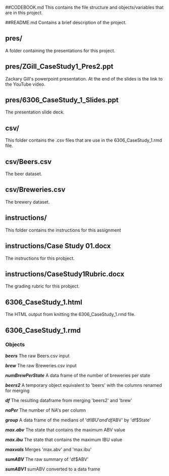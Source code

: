 ##CODEBOOK.md
This contains the file structure and objects/variables that are in this project.

##README.md
Contains a brief description of the project.

## pres/
A folder containing the presentations for this project.

## pres/ZGill_CaseStudy1_Pres2.ppt
Zackary Gill's powerpoint presentation. At the end of the slides is the link to the YouTube video.

## pres/6306_CaseStudy_1_Slides.ppt
The presentation slide deck.

## csv/
This folder contains the .csv files that are use in the 6306_CaseStudy_1.rmd file.

## csv/Beers.csv
The beer dataset.

## csv/Breweries.csv
The brewery dataset.

## instructions/
This folder contains the instructions for this assignment

## instructions/Case Study 01.docx
The instructions for this probject.

## instructions/CaseStudy1Rubric.docx
The grading rubric for this probject.

## 6306_CaseStudy_1.html
The HTML output from knitting the 6306_CaseStudy_1.rmd file.

## 6306_CaseStudy_1.rmd
### Objects
**_beers_**		The raw Beers.csv input

**_brew_**		The raw Breweries.csv input

**_numBrewPerState_**	A data frame of the number of breweries per state

**_beers2_**		A temporary object equivalent to 'beers' with the columns renamed for merging

**_df_**		The resulting dataframe from merging 'beers2' and 'brew'

**_naPer_**		The number of NA's per column

**_group_**		A data frame of the medians of 'df$IBU' and 'df$ABV' by 'df$State'

**_max.abv_**	The state that contains the maximum ABV value

**_max.ibu_**	The state that contains the maximum IBU value

**_maxvals_**	Merges 'max.abv' and 'max.ibu'

**_sumABV_**	The raw summary of 'df$ABV'

**_sumABV1_**	sumABV converted to a data frame
